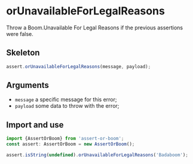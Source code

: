 # orUnavailableForLegalReasons

Throw a Boom.Unavailable For Legal Reasons if the previous assertions were false.

## Skeleton

```ts
assert.orUnavailableForLegalReasons(message, payload);
```

## Arguments

- `message` a specific message for this error;
- `payload` some data to throw with the error;

## Import and use

```ts
import {AssertOrBoom} from 'assert-or-boom';
const assert: AssertOrBoom = new AssertOrBoom();

assert.isString(undefined).orUnavailableForLegalReasons('Badaboom');
```
